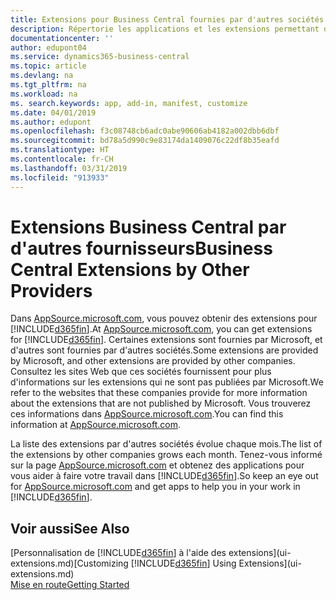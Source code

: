 ```yaml
---
title: Extensions pour Business Central fournies par d'autres sociétés | Microsoft Docs
description: Répertorie les applications et les extensions permettant de personnaliser Business Central et fournies par d'autres sociétés.
documentationcenter: ''
author: edupont04
ms.service: dynamics365-business-central
ms.topic: article
ms.devlang: na
ms.tgt_pltfrm: na
ms.workload: na
ms. search.keywords: app, add-in, manifest, customize
ms.date: 04/01/2019
ms.author: edupont
ms.openlocfilehash: f3c08748cb6adc0abe90606ab4182a002dbb6dbf
ms.sourcegitcommit: bd78a5d990c9e83174da1409076c22df8b35eafd
ms.translationtype: HT
ms.contentlocale: fr-CH
ms.lasthandoff: 03/31/2019
ms.locfileid: "913933"
---
```

# <a name="business-central-extensions-by-other-providers"></a><span data-ttu-id="970d0-103">Extensions Business Central par d'autres fournisseurs</span><span class="sxs-lookup"><span data-stu-id="970d0-103">Business Central Extensions by Other Providers</span></span>
<span data-ttu-id="970d0-104">Dans [AppSource.microsoft.com](https://appsource.microsoft.com/), vous pouvez obtenir des extensions pour [!INCLUDE[d365fin](includes/d365fin_md.md)].</span><span class="sxs-lookup"><span data-stu-id="970d0-104">At [AppSource.microsoft.com](https://appsource.microsoft.com/), you can get extensions for [!INCLUDE[d365fin](includes/d365fin_md.md)].</span></span> <span data-ttu-id="970d0-105">Certaines extensions sont fournies par Microsoft, et d'autres sont fournies par d'autres sociétés.</span><span class="sxs-lookup"><span data-stu-id="970d0-105">Some extensions are provided by Microsoft, and other extensions are provided by other companies.</span></span> <span data-ttu-id="970d0-106">Consultez les sites Web que ces sociétés fournissent pour plus d'informations sur les extensions qui ne sont pas publiées par Microsoft.</span><span class="sxs-lookup"><span data-stu-id="970d0-106">We refer to the websites that these companies provide for more information about the extensions that are not published by Microsoft.</span></span> <span data-ttu-id="970d0-107">Vous trouverez ces informations dans [AppSource.microsoft.com](https://appsource.microsoft.com/en-us/marketplace/apps?product=dynamics-365%3Bdynamics-365-for-financials&page=1).</span><span class="sxs-lookup"><span data-stu-id="970d0-107">You can find this information at [AppSource.microsoft.com](https://appsource.microsoft.com/en-us/marketplace/apps?product=dynamics-365%3Bdynamics-365-for-financials&page=1).</span></span>  

<span data-ttu-id="970d0-108">La liste des extensions par d'autres sociétés évolue chaque mois.</span><span class="sxs-lookup"><span data-stu-id="970d0-108">The list of the extensions by other companies grows each month.</span></span> <span data-ttu-id="970d0-109">Tenez-vous informé sur la page [AppSource.microsoft.com](https://appsource.microsoft.com/en-us/marketplace/apps?product=dynamics-365%3Bdynamics-365-for-financials&page=1) et obtenez des applications pour vous aider à faire votre travail dans [!INCLUDE[d365fin](includes/d365fin_md.md)].</span><span class="sxs-lookup"><span data-stu-id="970d0-109">So keep an eye out for [AppSource.microsoft.com](https://appsource.microsoft.com/en-us/marketplace/apps?product=dynamics-365%3Bdynamics-365-for-financials&page=1) and get apps to help you in your work in [!INCLUDE[d365fin](includes/d365fin_md.md)].</span></span>  

## <a name="see-also"></a><span data-ttu-id="970d0-110">Voir aussi</span><span class="sxs-lookup"><span data-stu-id="970d0-110">See Also</span></span>
<span data-ttu-id="970d0-111">[Personnalisation de [!INCLUDE[d365fin](includes/d365fin_md.md)] à l'aide des extensions](ui-extensions.md)</span><span class="sxs-lookup"><span data-stu-id="970d0-111">[Customizing [!INCLUDE[d365fin](includes/d365fin_md.md)] Using Extensions](ui-extensions.md)</span></span>  
[<span data-ttu-id="970d0-112">Mise en route</span><span class="sxs-lookup"><span data-stu-id="970d0-112">Getting Started</span></span>](product-get-started.md)  
